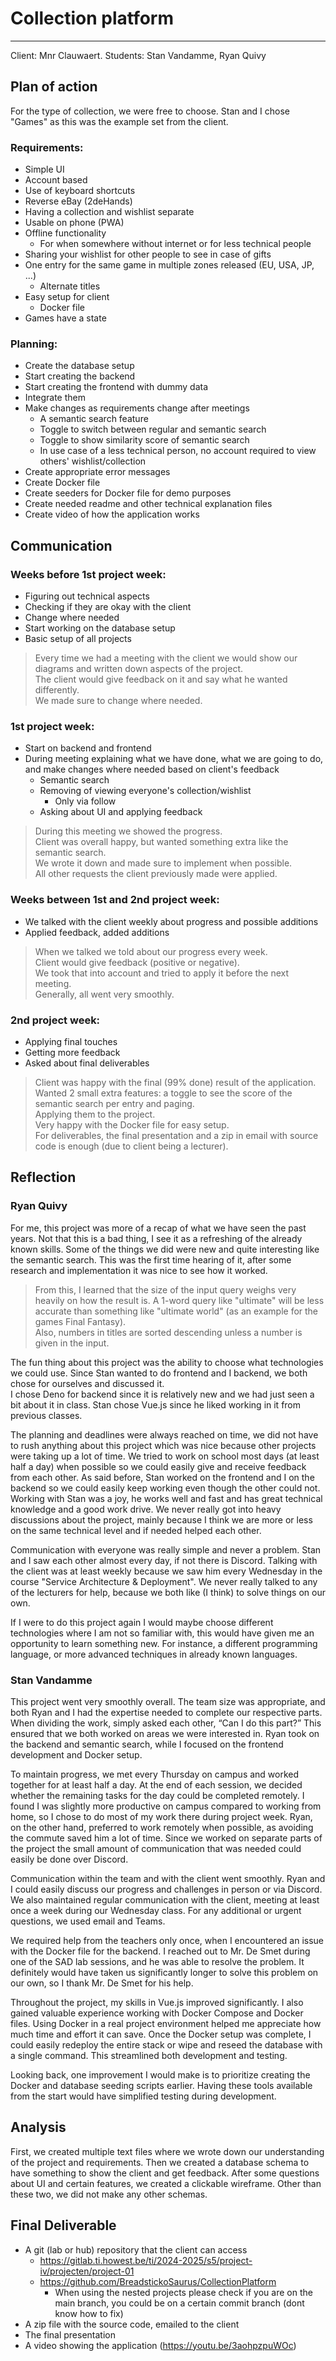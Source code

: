 # Collection platform
---

Client: Mnr Clauwaert.
Students: Stan Vandamme, Ryan Quivy

## Plan of action

For the type of collection, we were free to choose. Stan and I chose "Games" as this was the example set from the client.

### Requirements:
- Simple UI
- Account based
- Use of keyboard shortcuts
- Reverse eBay (2deHands)
- Having a collection and wishlist separate
- Usable on phone (PWA)
- Offline functionality
  - For when somewhere without internet or for less technical people
- Sharing your wishlist for other people to see in case of gifts
- One entry for the same game in multiple zones released (EU, USA, JP, ...)
  - Alternate titles
- Easy setup for client
  - Docker file
- Games have a state

### Planning:
- Create the database setup
- Start creating the backend
- Start creating the frontend with dummy data
- Integrate them
- Make changes as requirements change after meetings
  - A semantic search feature
  - Toggle to switch between regular and semantic search
  - Toggle to show similarity score of semantic search
  - In use case of a less technical person, no account required to view others' wishlist/collection
- Create appropriate error messages
- Create Docker file
- Create seeders for Docker file for demo purposes
- Create needed readme and other technical explanation files
- Create video of how the application works

## Communication

### Weeks before 1st project week:
- Figuring out technical aspects
- Checking if they are okay with the client
- Change where needed
- Start working on the database setup
- Basic setup of all projects
> Every time we had a meeting with the client we would show our diagrams and written down aspects of the project.  
> The client would give feedback on it and say what he wanted differently.  
> We made sure to change where needed.

### 1st project week:
- Start on backend and frontend
- During meeting explaining what we have done, what we are going to do, and make changes where needed based on client's feedback
  - Semantic search
  - Removing of viewing everyone's collection/wishlist
    - Only via follow
  - Asking about UI and applying feedback
> During this meeting we showed the progress.  
> Client was overall happy, but wanted something extra like the semantic search.  
> We wrote it down and made sure to implement when possible.  
> All other requests the client previously made were applied.

### Weeks between 1st and 2nd project week:
- We talked with the client weekly about progress and possible additions
- Applied feedback, added additions
> When we talked we told about our progress every week.  
> Client would give feedback (positive or negative).  
> We took that into account and tried to apply it before the next meeting.  
> Generally, all went very smoothly.  

### 2nd project week:
- Applying final touches
- Getting more feedback
- Asked about final deliverables
> Client was happy with the final (99% done) result of the application.  
> Wanted 2 small extra features: a toggle to see the score of the semantic search per entry and paging.  
> Applying them to the project.  
> Very happy with the Docker file for easy setup.  
> For deliverables, the final presentation and a zip in email with source code is enough (due to client being a lecturer).

## Reflection

### Ryan Quivy

For me, this project was more of a recap of what we have seen the past years. Not that this is a bad thing, I see it as a refreshing of the already known skills.
Some of the things we did were new and quite interesting like the semantic search. This was the first time hearing of it, after some research and implementation it was nice to see how it worked.  
> From this, I learned that the size of the input query weighs very heavily on how the result is. A 1-word query like "ultimate" will be less accurate than something like "ultimate world" (as an example for the games Final Fantasy).  
> Also, numbers in titles are sorted descending unless a number is given in the input.  

The fun thing about this project was the ability to choose what technologies we could use. Since Stan wanted to do frontend and I backend, we both chose for ourselves and discussed it.  
I chose Deno for backend since it is relatively new and we had just seen a bit about it in class.
Stan chose Vue.js since he liked working in it from previous classes.

The planning and deadlines were always reached on time, we did not have to rush anything about this project which was nice because other projects were taking up a lot of time. We tried to work on school most days (at least half a day) when possible so we could easily give and receive feedback from each other. As said before, Stan worked on the frontend and I on the backend so we could easily keep working even though the other could not.
Working with Stan was a joy, he works well and fast and has great technical knowledge and a good work drive. We never really got into heavy discussions about the project, mainly because I think we are more or less on the same technical level and if needed helped each other.

Communication with everyone was really simple and never a problem. Stan and I saw each other almost every day, if not there is Discord. Talking with the client was at least weekly because we saw him every Wednesday in the course "Service Architecture & Deployment". We never really talked to any of the lecturers for help, because we both like (I think) to solve things on our own.

If I were to do this project again I would maybe choose different technologies where I am not so familiar with, this would have given me an opportunity to learn something new. For instance, a different programming language, or more advanced techniques in already known languages.

### Stan Vandamme

This project went very smoothly overall. The team size was appropriate, and both Ryan and I had the expertise needed to complete our respective parts. When dividing the work, simply asked each other, “Can I do this part?” This ensured that we both worked on areas we were interested in. Ryan took on the backend and semantic search, while I focused on the frontend development and Docker setup.

To maintain progress, we met every Thursday on campus and worked together for at least half a day. At the end of each session, we decided whether the remaining tasks for the day could be completed remotely. I found I was slightly more productive on campus compared to working from home, so I chose to do most of my work there during project week. Ryan, on the other hand, preferred to work remotely when possible, as avoiding the commute saved him a lot of time. Since we worked on separate parts of the project the small amount of communication that was needed could easily be done over Discord.

Communication within the team and with the client went smoothly. Ryan and I could easily discuss our progress and challenges in person or via Discord. We also maintained regular communication with the client, meeting at least once a week during our Wednesday class. For any additional or urgent questions, we used email and Teams.

We required help from the teachers only once, when I encountered an issue with the Docker file for the backend. I reached out to Mr. De Smet during one of the SAD lab sessions, and he was able to resolve the problem. It definitely would have taken us significantly longer to solve this problem on our own, so I thank Mr. De Smet for his help.

Throughout the project, my skills in Vue.js improved significantly. I also gained valuable experience working with Docker Compose and Docker files. Using Docker in a real project environment helped me appreciate how much time and effort it can save. Once the Docker setup was complete, I could easily redeploy the entire stack or wipe and reseed the database with a single command. This streamlined both development and testing.

Looking back, one improvement I would make is to prioritize creating the Docker and database seeding scripts earlier. Having these tools available from the start would have simplified testing during development.

## Analysis
First, we created multiple text files where we wrote down our understanding of the project and requirements. Then we created a database schema to have something to show the client and get feedback. After some questions about UI and certain features, we created a clickable wireframe.
Other than these two, we did not make any other schemas.

## Final Deliverable
- A git (lab or hub) repository that the client can access
  - https://gitlab.ti.howest.be/ti/2024-2025/s5/project-iv/projecten/project-01
  - https://github.com/BreadstickoSaurus/CollectionPlatform
    - When using the nested projects please check if you are on the main branch, you could be on a certain commit branch (dont know how to fix)
- A zip file with the source code, emailed to the client
- The final presentation
- A video showing the application (https://youtu.be/3aohpzpuWOc)